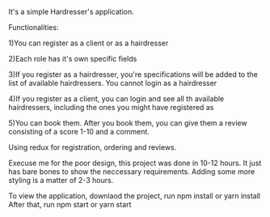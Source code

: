 It's a simple Hardresser's application.

Functionalities:

1)You can register as a client or as a hairdresser

2)Each role has it's own specific fields

3)If you register as a hairdresser, you're specifications will be
added to the list of available hairdressers. You cannot login
as a hairdresser

4)If you register as a client, you can login and see all th
available hairdressers, including the ones you might have registered as

5)You can book them. After you book them, you can give them a review
consisting of a score 1-10 and a comment.


Using redux for registration, ordering and reviews.

Execuse me for the poor design, this project was done in 10-12 hours.
It just has bare bones to show the neccessary requirements. 
Adding some more styling is a matter of 2-3 hours.


To view the application, downlaod the project, run npm install or yarn install
After that, run npm start or yarn start